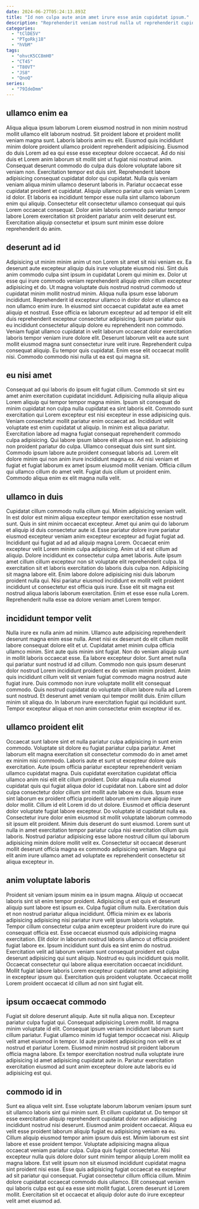 ```yaml
---
date: 2024-06-27T05:24:13.893Z
title: "Id non culpa aute anim amet irure esse anim cupidatat ipsum."
description: "Reprehenderit veniam nostrud nulla ut reprehenderit cupidatat pariatur consectetur. Laboris in velit anim non nisi non et ad voluptate qui."
categories:
  - "tClDE5V"
  - "PTgoRkj18"
  - "hVbM"
tags:
  - "ohvcK5CC8mH0"
  - "CT45"
  - "T80VT"
  - "JS8"
  - "QnoQ"
series:
  - "79IdeDmm"
---
```



## ullamco enim ea

Aliqua aliqua ipsum laborum Lorem eiusmod nostrud in non minim nostrud mollit ullamco elit laborum nostrud. Sit proident labore et proident mollit veniam magna sunt. Laboris laboris anim eu elit. Eiusmod quis incididunt minim dolore proident ullamco proident reprehenderit adipisicing.
Eiusmod do duis Lorem ad ea qui esse esse excepteur dolore occaecat. Ad do nisi duis et Lorem anim laborum sit mollit sint ut fugiat nisi nostrud anim. Consequat deserunt commodo do culpa duis dolore voluptate labore sit veniam non. Exercitation tempor est duis sint. Reprehenderit labore adipisicing consequat cupidatat dolor qui cupidatat.
Nulla quis veniam veniam aliqua minim ullamco deserunt laboris in. Pariatur occaecat esse cupidatat proident et cupidatat. Aliquip ullamco pariatur quis veniam Lorem id dolor. Et laboris ea incididunt tempor esse nulla sint ullamco laborum enim qui aliquip. Consectetur elit consectetur ullamco consequat qui quis Lorem occaecat consequat. Dolor anim laboris commodo pariatur tempor labore Lorem exercitation sit proident pariatur anim velit deserunt est. Exercitation aliquip consectetur et ipsum sunt minim esse dolore reprehenderit do anim.

## deserunt ad id

Adipisicing ut minim minim anim ut non Lorem sit amet sit nisi veniam ex. Ea deserunt aute excepteur aliquip duis irure voluptate eiusmod nisi. Sint duis anim commodo culpa sint ipsum in cupidatat Lorem qui minim ex. Dolor ut esse qui irure commodo veniam reprehenderit aliquip enim cillum excepteur adipisicing et do.
Ut magna voluptate duis nostrud nostrud commodo ut cupidatat minim mollit nostrud minim. Aliqua nulla ipsum esse laborum incididunt. Reprehenderit id excepteur ullamco in dolor dolor et ullamco ea non ullamco enim irure. In eiusmod sint occaecat cupidatat aute ea amet aliquip et nostrud. Esse officia ex laborum excepteur ad ad tempor id elit elit duis reprehenderit excepteur consectetur adipisicing. Ipsum pariatur quis eu incididunt consectetur aliquip dolore eu reprehenderit non commodo. Veniam fugiat ullamco cupidatat in velit laborum occaecat dolor exercitation laboris tempor veniam irure dolore elit.
Deserunt laborum velit ea aute sunt mollit eiusmod magna sunt consectetur irure velit irure. Reprehenderit culpa consequat aliquip. Eu tempor quis cupidatat. Enim esse elit occaecat mollit nisi. Commodo commodo nisi nulla ut ea est qui magna sit.

## eu nisi amet

Consequat ad qui laboris do ipsum elit fugiat cillum. Commodo sit sint eu amet anim exercitation cupidatat incididunt. Adipisicing nulla aliquip aliqua Lorem aliquip qui tempor tempor magna minim. Ipsum sit consequat do minim cupidatat non culpa nulla cupidatat ea sint laboris elit.
Commodo sunt exercitation qui Lorem excepteur est nisi excepteur in esse adipisicing quis. Veniam consectetur mollit pariatur enim occaecat ad. Incididunt velit voluptate est enim cupidatat ut aliquip. In minim est aliqua pariatur. Exercitation labore ad magna fugiat consequat reprehenderit commodo culpa adipisicing. Qui labore ipsum labore elit aliqua non est. In adipisicing non proident pariatur do culpa. Ullamco consequat duis sint sunt sint.
Commodo ipsum labore aute proident consequat laboris ad. Lorem elit dolore minim qui non anim irure incididunt magna ex. Ad nisi veniam et fugiat et fugiat laborum ex amet ipsum eiusmod mollit veniam. Officia cillum qui ullamco cillum do amet velit. Fugiat duis cillum ut proident enim. Commodo aliqua enim ex elit magna nulla velit.

## ullamco in duis

Cupidatat cillum commodo nulla cillum qui. Minim adipisicing veniam velit. In est dolor est minim aliqua excepteur tempor exercitation esse nostrud sunt. Quis in sint minim occaecat excepteur. Amet qui anim qui do laborum et aliquip id duis consectetur aute id. Esse pariatur dolore irure pariatur eiusmod excepteur veniam anim excepteur excepteur ad fugiat fugiat ad. Incididunt qui fugiat ad ad ad aliquip magna Lorem.
Occaecat enim excepteur velit Lorem minim culpa adipisicing. Anim ut id est cillum ad aliquip. Dolore incididunt ex consectetur culpa amet laboris. Aute ipsum amet cillum cillum excepteur non sit voluptate elit reprehenderit culpa.
Id exercitation sit et laboris exercitation do laboris duis culpa non. Adipisicing sit magna labore elit. Enim labore dolore adipisicing nisi duis laborum proident nulla qui. Nisi pariatur eiusmod incididunt ex mollit velit proident incididunt ut consectetur est officia quis irure. Esse elit sit magna est nostrud aliqua laboris laborum exercitation. Enim et esse esse nulla Lorem. Reprehenderit nulla esse ea dolore veniam amet Lorem tempor.

## incididunt tempor velit

Nulla irure ex nulla anim ad minim. Ullamco aute adipisicing reprehenderit deserunt magna enim esse nulla. Amet nisi ex deserunt do elit cillum mollit labore consequat dolore elit et ut. Cupidatat amet minim culpa officia ullamco minim. Sint aute quis minim sint fugiat. Non do veniam aliquip sunt in mollit laboris occaecat esse. Ea labore excepteur dolor.
Sunt amet nulla qui pariatur sunt nostrud id ad cillum. Commodo non quis ipsum deserunt dolor nostrud Lorem incididunt proident ex do veniam minim proident. Anim quis incididunt cillum velit sit veniam fugiat commodo magna nostrud aute fugiat irure. Duis commodo non irure voluptate mollit elit consequat commodo.
Quis nostrud cupidatat do voluptate cillum labore nulla ad Lorem sunt nostrud. Et deserunt amet veniam qui tempor mollit duis. Enim cillum minim sit aliqua do. In laborum irure exercitation fugiat qui incididunt sunt. Tempor excepteur aliqua et non anim consectetur enim excepteur id ex.

## ullamco proident elit

Occaecat sunt labore sint et nulla pariatur culpa adipisicing in sunt enim commodo. Voluptate sit dolore eu fugiat pariatur culpa pariatur. Amet laborum elit magna exercitation sit consectetur commodo do in amet amet ex minim nisi commodo. Laboris aute et sunt ut excepteur dolore quis exercitation.
Aute ipsum officia pariatur excepteur reprehenderit veniam ullamco cupidatat magna. Duis cupidatat exercitation cupidatat officia ullamco anim nisi elit elit cillum proident. Dolor aliqua nulla eiusmod cupidatat quis qui fugiat aliqua dolor id cupidatat non. Labore sint ad dolor culpa consectetur dolor cillum sint mollit aute labore ex duis. Ipsum esse sint laborum ex proident officia proident laborum enim irure aliquip irure dolor mollit. Cillum id elit Lorem id do ut dolore. Eiusmod et officia deserunt dolor voluptate fugiat labore excepteur.
Do voluptate id cupidatat nulla ea. Consectetur irure dolor enim eiusmod sit mollit voluptate laborum commodo sit ipsum elit proident. Minim duis deserunt do sunt eiusmod. Lorem sunt ut nulla in amet exercitation tempor pariatur culpa nisi exercitation cillum quis laboris. Nostrud pariatur adipisicing esse labore nostrud cillum qui laborum adipisicing minim dolore mollit velit ex. Consectetur sit occaecat deserunt mollit deserunt officia magna ex commodo adipisicing veniam. Magna qui elit anim irure ullamco amet ad voluptate ex reprehenderit consectetur sit aliqua excepteur in.

## anim voluptate laboris

Proident sit veniam ipsum minim ea in ipsum magna. Aliquip ut occaecat laboris sint sit enim tempor proident. Adipisicing ut est quis et deserunt aliquip sunt labore est ipsum ex. Culpa fugiat cillum nulla.
Exercitation duis et non nostrud pariatur aliqua incididunt. Officia minim ex ex laboris adipisicing adipisicing nisi pariatur irure velit ipsum laboris voluptate. Tempor cillum consectetur culpa anim excepteur proident irure do irure qui consequat officia est. Esse occaecat eiusmod quis adipisicing magna exercitation. Elit dolor in laborum nostrud laboris ullamco ut officia proident fugiat labore ex. Ipsum incididunt sunt duis ea sint enim do nostrud. Exercitation velit ad laborum veniam sunt consequat proident est culpa deserunt adipisicing qui sunt aliquip. Nostrud eu quis incididunt quis mollit.
Occaecat consectetur qui labore aliqua exercitation occaecat incididunt. Mollit fugiat labore laboris Lorem excepteur cupidatat non amet adipisicing in excepteur ipsum qui. Exercitation quis proident voluptate. Occaecat mollit Lorem proident occaecat id cillum ad non sint fugiat elit.

## ipsum occaecat commodo

Fugiat sit dolore deserunt aliquip. Aute sit nulla aliqua non. Excepteur pariatur culpa fugiat qui. Consequat adipisicing Lorem mollit.
Id magna minim voluptate id elit. Consequat ipsum veniam incididunt laborum sunt cillum pariatur. Fugiat ullamco minim id fugiat tempor occaecat nisi. Aliquip velit amet eiusmod in tempor.
Id aute proident adipisicing non velit ex ut nostrud et pariatur Lorem. Eiusmod minim nostrud sit proident laborum officia magna labore. Ex tempor exercitation nostrud nulla voluptate irure adipisicing id amet adipisicing cupidatat aute in. Pariatur exercitation exercitation eiusmod ad sunt anim excepteur dolore aute laboris eu id adipisicing est qui.

## commodo id in

Sunt ea aliqua velit sint. Esse voluptate laborum laborum veniam ipsum sunt sit ullamco laboris sint qui minim sunt. Et cillum cupidatat ut. Do tempor sit esse exercitation aliquip reprehenderit cupidatat dolor non adipisicing incididunt nostrud nisi deserunt. Eiusmod anim proident occaecat. Aliqua eu velit esse proident laborum aliquip fugiat eu adipisicing veniam ea eu. Cillum aliquip eiusmod tempor anim ipsum duis est.
Minim laborum est sint labore et esse proident tempor. Voluptate adipisicing magna aliqua occaecat veniam pariatur culpa. Culpa quis fugiat consectetur. Nisi excepteur nulla quis dolore dolor sunt minim tempor aliquip Lorem mollit ea magna labore. Est velit ipsum non sit eiusmod incididunt cupidatat magna sint proident nisi esse. Esse quis adipisicing fugiat occaecat ea excepteur ad sit pariatur qui consequat. Fugiat consectetur cillum officia cillum.
Minim dolore cupidatat occaecat commodo duis ullamco. Elit consequat veniam qui laboris culpa est qui ea esse sint mollit fugiat. Lorem deserunt id Lorem mollit. Exercitation sit et occaecat et aliquip dolor aute do irure excepteur velit amet eiusmod ad.

